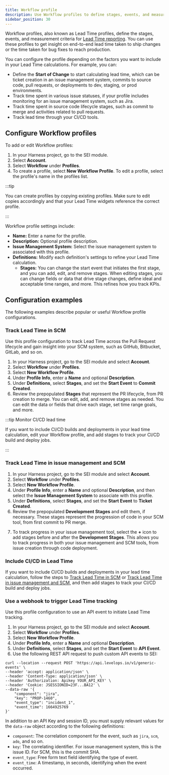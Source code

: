 ```yaml
---
title: Workflow profile
description: Use Workflow profiles to define stages, events, and measurement criteria for Lead Time reporting.
sidebar_position: 30
---
```


Workflow profiles, also known as Lead Time profiles, define the stages, events, and measurement criteria for [Lead Time reporting](../sei-metrics-and-insights/execution/dora-metrics.md). You can use these profiles to get insight on end-to-end lead time taken to ship changes or the time taken for bug fixes to reach production.

You can configure the profile depending on the factors you want to include in your Lead Time calculations. For example, you can:

* Define the **Start of Change** to start calculating lead time, which can be ticket creation in an issue management system, commits to source code, pull requests, or deployments to dev, staging, or prod environments.
* Track time spent in various issue statuses, if your profile includes monitoring for an issue management system, such as Jira.
* Track time spent in source code lifecycle stages, such as commit to merge and activities related to pull requests.
* Track lead time through your CI/CD tools.

## Configure Workflow profiles

To add or edit Workflow profiles:

1. In your Harness project, go to the SEI module.
2. Select **Account**.
3. Select **Workflow** under **Profiles**.
4. To create a profile, select **New Workflow Profile**. To edit a profile, select the profile's name in the profiles list.

:::tip

You can create profiles by copying existing profiles. Make sure to edit copies accordingly and that your Lead Time widgets reference the correct profile.

:::

Workflow profile settings include:

* **Name:** Enter a name for the profile.
* **Description:** Optional profile description.
* **Issue Management System:** Select the issue management system to associated with this profile.
* **Definitions:** Modify each definition's settings to refine your Lead Time calculation.
  * **Stages:** You can change the start event that initiates the first stage, and you can add, edit, and remove stages. When editing stages, you can change fields or data that drive stage changes, define ideal and acceptable time ranges, and more. This refines how you track KPIs.

## Configuration examples

The following examples describe popular or useful Workflow profile configurations.

### Track Lead Time in SCM

Use this profile configuration to track Lead Time across the Pull Request lifecycle and gain insight into your SCM system, such as GitHub, Bitbucket, GitLab, and so on.

1. In your Harness project, go to the SEI module and select **Account**.
2. Select **Workflow** under **Profiles**.
3. Select **New Workflow Profile**.
4. Under **Profile Info**, enter a **Name** and optional **Description**.
5. Under **Definitions**, select **Stages**, and set the **Start Event** to **Commit Created**.
6. Review the prepopulated **Stages** that represent the PR lifecycle, from PR creation to merge. You can edit, add, and remove stages as needed. You can edit the data or fields that drive each stage, set time range goals, and more.

<!-- image of "Create Workflow Profile" with "Commit Created" and 4 default stages. -->

:::tip Monitor CI/CD lead time

If you want to include CI/CD builds and deployments in your lead time calculation, edit your Workflow profile, and add stages to track your CI/CD build and deploy jobs.

:::

### Track Lead Time in issue management and SCM

1. In your Harness project, go to the SEI module and select **Account**.
2. Select **Workflow** under **Profiles**.
3. Select **New Workflow Profile**.
4. Under **Profile Info**, enter a **Name** and optional **Description**, and then select the **Issue Management System** to associate with this profile.
5. Under **Definitions**, select **Stages**, and set the **Start Event** to **Ticket Created**.
6. Review the prepopulated **Development Stages** and edit them, if necessary. These stages represent the progression of code in your SCM tool, from first commit to PR merge.

<!-- image of "Create Workflow Profile" with default Deployment Stages -->

7. To track progress in your issue management tool, select the **+** icon to add stages before and after the **Development Stages**. This allows you to track progress in both your issue management and SCM tools, from issue creation through code deployment.

<!-- image of "Create workflow profile" with pre- and post- development stages. -->

### Include CI/CD in Lead Time

If you want to include CI/CD builds and deployments in your lead time calculation, follow the steps to [Track Lead Time in SCM](#track-lead-time-in-scm) or [Track Lead Time in issue management and SCM](#track-lead-time-in-issue-management-and-scm), and then add stages to track your CI/CD build and deploy jobs.

### Use a webhook to trigger Lead Time tracking

Use this profile configuration to use an API event to initiate Lead Time tracking.

1. In your Harness project, go to the SEI module and select **Account**.
2. Select **Workflow** under **Profiles**.
3. Select **New Workflow Profile**.
4. Under **Profile Info**, enter a **Name** and optional **Description**.
5. Under **Definitions**, select **Stages**, and set the **Start Event** to **API Event**.
6. Use the following REST API request to push custom API events to SEI:

```
curl --location --request POST 'https://api.levelops.io/v1/generic-events' \
--header 'accept: application/json' \
--header 'Content-Type: application/json' \
--header 'Authorization: Apikey YOUR_API_KEY' \
--header 'Cookie: JSESSIONID=23F...BA12' \
--data-raw '{
    "component": "jira",
    "key": "PROP-1460",
    "event_type": "incident_1",
    "event_time": 1664925769
}'
```

In addition to an API Key and session ID, you must supply relevant values for the `data-raw` object according to the following definitions:

* `component`: The correlation component for the event, such as `jira`, `scm`, `ado`, and so on.
* `key`: The correlating identifier. For issue management system, this is the issue ID. For SCM, this is the commit SHA.
* `event_type`: Free form text field identifying the type of event.
* `event_time`: A timestamp, in seconds, identifying when the event occurred.
